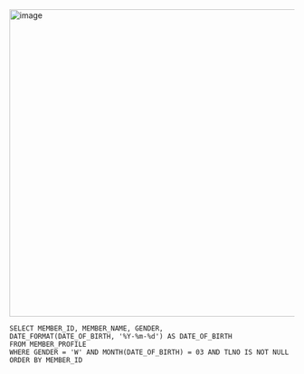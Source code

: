 <img width="543" alt="image" src="https://github.com/jinsungtoo/SQL_Coding_test/assets/115756142/f3c59265-5173-4eae-99ed-b1084f8a3344">


    SELECT MEMBER_ID, MEMBER_NAME, GENDER, 
    DATE_FORMAT(DATE_OF_BIRTH, '%Y-%m-%d') AS DATE_OF_BIRTH
    FROM MEMBER_PROFILE
    WHERE GENDER = 'W' AND MONTH(DATE_OF_BIRTH) = 03 AND TLNO IS NOT NULL
    ORDER BY MEMBER_ID
